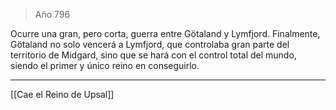 > Año 796

Ocurre una gran, pero corta, guerra entre Götaland y Lymfjord. Finalmente, Götaland no solo vencerá a Lymfjord, que controlaba gran parte del territorio de Midgard, sino que se hará con el control total del mundo, siendo el primer y único reino en conseguirlo.

---

[[Cae el Reino de Upsal]]